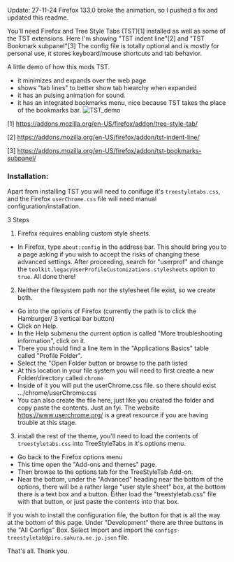 Update: 27-11-24 Firefox 133.0 broke the animation, so I pushed a fix and updated this readme. 

You'll need Firefox and Tree Style Tabs (TST)[1] installed as well as some of the TST extensions. Here I'm showing "TST indent line"[2] and "TST Bookmark subpanel"[3]
The config file is totally optional and is mostly for personal use, it stores keyboard/mouse shortcuts and tab behavior. 

A little demo of how this mods TST.

*  it minimizes and expands over the web page
*  shows "tab lines" to better show tab hiearchy when expanded 
*  it has an pulsing animation for sound.
*  it has an integrated bookmarks menu, nice because TST takes the place of the bookmarks bar.
![TST_demo](https://github.com/jessebeard/firefox_settings/assets/61173820/d4c457d4-c657-439e-be7e-424a84f6f516)


[1] https://addons.mozilla.org/en-US/firefox/addon/tree-style-tab/ 

[2] https://addons.mozilla.org/en-US/firefox/addon/tst-indent-line/

[3] https://addons.mozilla.org/en-US/firefox/addon/tst-bookmarks-subpanel/


### Installation:

Apart from installing TST you will need to conifuge it's `treestyletabs.css`, and the Firefox `userChrome.css` file will need manual configuration/installation. 

3 Steps



1. Firefox requires enabling custom style sheets.
*    In Firefox,  type `about:config` in the address bar. This should bring you to a page asking if you wish to accept the risks of changing these advanced settings. After proceeding,  search for "userprof" and change the `toolkit.legacyUserProfileCustomizations.stylesheets` option to `true`. All done there!

2. Neither the filesystem path nor the stylesheet file exist, so we create both. 
* Go into the options of Firefox (currently the path is to click the Hamburger/ 3 vertical bar button) 
* Click on Help.
* In the Help submenu the current option is called "More troubleshooting information", click on it.
* There you should find a line item in the "Applications Basics" table called "Profile Folder".
* Select the "Open Folder button or browse to the path listed
* At this location in your file system you will need to first create a new Folder/directory called `chrome`
* Inside of it you will put the userChrome.css file. so there should exist .../chrome/userChrome.css
* You can also create the file here, just like you created the folder and copy paste the contents. Just an fyi.
The website https://www.userchrome.org/ is a great resource if you are having trouble at this stage. 

3. install the rest of the theme, you'll need to load the contents of `treestyletabs.css` into TreeStyleTabs in it's options menu.
* Go back to the Firefox options menu
* This time open the "Add-ons and themes" page.
* Then browse to the options tab for the TreeStyleTab Add-on.
* Near the bottom, under the "Advanced" heading near the bottom of the options, there will be a rather large "user style sheet" box, at the bottom there is a text box and a button. Either load the "treestyletab.css" file with that button, or just paste the contents into that box. 

If you wish to install the configuration file, the button for that is all the way at the bottom of this page. Under "Development"  there are three buttons in the "All Configs" Box. Select Import and import the `configs-treestyletab@piro.sakura.ne.jp.json` file. 

That's all. Thank you.

